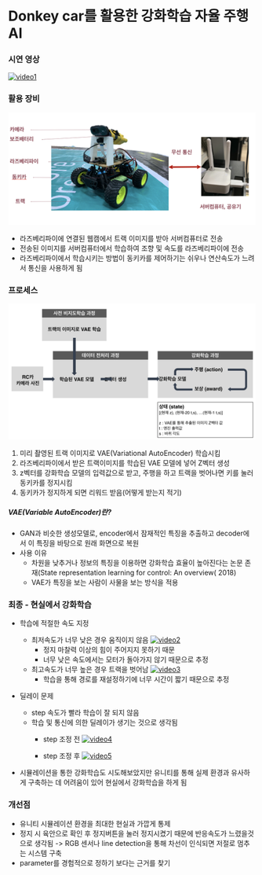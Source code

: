 # Donkey car를 활용한 강화학습 자율 주행 AI

### 시연 영상

[![video1](https://img.youtube.com/vi/tG6PzkzNBeA/3.jpg)](https://youtu.be/tG6PzkzNBeA?t=0s)

### 활용 장비

![image1](./img/image1.png)

- 라즈베리파이에 연결된 웹캠에서 트랙 이미지를 받아 서버컴퓨터로 전송
- 전송된 이미지를 서버컴퓨터에서 학습하여 조향 및 속도를 라즈베리파이에 전송
- 라즈베리파이에서 학습시키는 방법이 동키카를 제어하기는 쉬우나 연산속도가 느려서 통신을 사용하게 됨

### 프로세스

![image2](./img/image2.png)

1. 미리 촬영된 트랙 이미지로 VAE(Variational AutoEncoder) 학습시킴
2. 라즈베리파이에서 받은 트랙이미지를 학습된 VAE 모델에 넣어 Z벡터 생성
3. z벡터를 강화학습 모델의 입력값으로 받고, 주행을 하고 트랙을 벗어나면 키를 눌러 동키카를 정지시킴
4. 동키카가 정지하게 되면 리워드 받음(어떻게 받는지 적기)

##### VAE(Variable AutoEncoder)란?

- GAN과 비슷한 생성모델로, encoder에서 잠재적인 특징을 추출하고 decoder에서 이 특징을 바탕으로 원래 화면으로 복원
- 사용 이유
    - 차원을 낮추거나 정보의 특징을 이용하면 강화학습 효율이 높아진다는 논문 존재(State representation learning for control: An overview( 2018)
    - VAE가 특징을 보는 사람이 사물을 보는 방식을 적용

### 최종 - 현실에서 강화학습

- 학습에 적절한 속도 지정
    - 최저속도가 너무 낮은 경우 움직이지 않음
    [![video2](https://img.youtube.com/vi/UP-_dsFeJJU/0.jpg)](https://youtu.be/UP-_dsFeJJU?t=0s)
        - 정지 마찰력 이상의 힘이 주어지지 못하기 때문
        - 너무 낮은 속도에서는 모터가 돌아가지 않기 때문으로 추정
    - 최고속도가 너무 높은 경우 트랙을 벗어남
    [![video3](https://img.youtube.com/vi/jsA50GmcrXY/0.jpg)](https://youtu.be/jsA50GmcrXY?t=0s)
        - 학습을 통해 경로를 재설정하기에 너무 시간이 짧기 때문으로 추정

- 딜레이 문제
    - step 속도가 빨라 학습이 잘 되지 않음
    - 학습 및 통신에 의한 딜레이가 생기는 것으로 생각됨
        - step 조정 전
        [![video4](https://img.youtube.com/vi/ffiRRhRHCIE/5.jpg)](https://youtu.be/ffiRRhRHCIE?t=0s)

        - step 조정 후
        [![video5](https://img.youtube.com/vi/hI-R7GhPfQ4/5.jpg)](https://youtu.be/hI-R7GhPfQ4?t=0s)

- 시뮬레이션을 통한 강화학습도 시도해보았지만 유니티를 통해 실제 환경과 유사하게 구축하는 데 어려움이 있어 현실에서 강화학습을 하게 됨


### 개선점

- 유니티 시뮬레이션 환경을 최대한 현실과 가깝게 통제
- 정지 시 육안으로 확인 후 정지버튼을 눌러 정지시켰기 때문에 반응속도가 느렸을것으로 생각됨 -> RGB 센서나 line detection을 통해 차선이 인식되면 저절로 멈추는 시스템 구축
- parameter를 경험적으로 정하기 보다는 근거를 찾기
